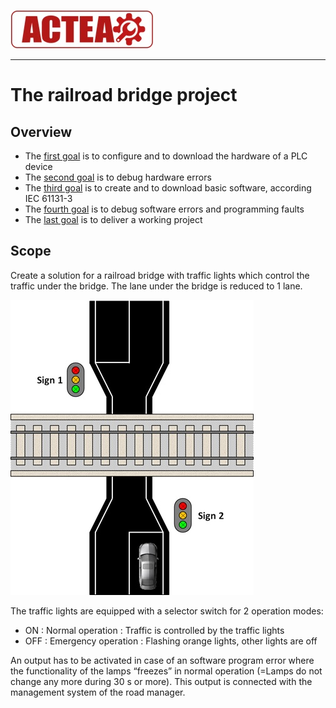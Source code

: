 
![ACTEA](../Logo_ACTEA_2.jpg)
_____________________________________
# The railroad bridge project
## Overview
-   The [first goal](Ex02/Subchapter04_01.md) is to configure and to download the hardware of a PLC device
-   The [second goal](Ex02/Subchapter04_02.md) is to debug hardware errors
-   The [third goal](Ex02/Subchapter04_03.md) is to create and to download basic software, according IEC 61131-3
-   The [fourth goal](Ex02/Subchapter04_04.md) is to debug software errors and programming faults
-   The [last goal](Ex02/Subchapter04_05.md) is to deliver a working project

## Scope
Create a solution for a railroad bridge with traffic lights which control the traffic under the bridge. The lane under the bridge is reduced to 1 lane.

![Railroad bridge](../Ex02/Images/Railroad_with_signs.jpg)

The traffic lights are equipped with a selector switch for 2 operation modes:
-   ON : Normal operation : Traffic is controlled by the traffic lights
-   OFF : Emergency operation : Flashing orange lights, other lights are off

An output has to be activated in case of an software program error where the
functionality of the lamps “freezes” in normal operation (=Lamps do not change any more during 30 s or more). This output is connected with the management system of the road manager.
